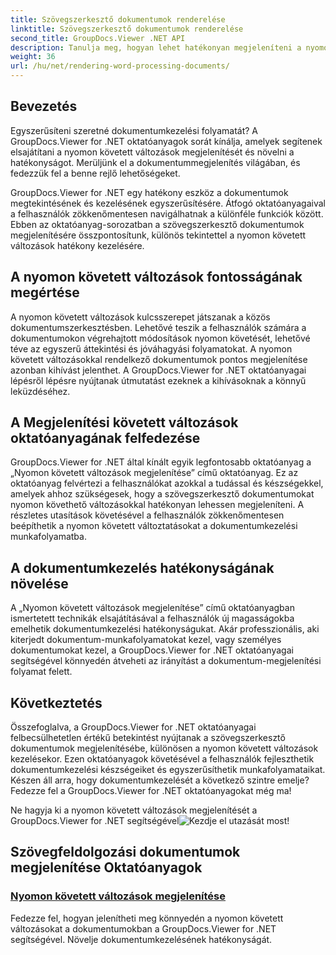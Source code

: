 ```yaml
---
title: Szövegszerkesztő dokumentumok renderelése
linktitle: Szövegszerkesztő dokumentumok renderelése
second_title: GroupDocs.Viewer .NET API
description: Tanulja meg, hogyan lehet hatékonyan megjeleníteni a nyomon követett változásokat a szövegszerkesztő dokumentumokban a GroupDocs.Viewer for .NET segítségével. Növelje dokumentumkezelési készségeit.
weight: 36
url: /hu/net/rendering-word-processing-documents/
---
```


## Bevezetés

Egyszerűsíteni szeretné dokumentumkezelési folyamatát? A GroupDocs.Viewer for .NET oktatóanyagok sorát kínálja, amelyek segítenek elsajátítani a nyomon követett változások megjelenítését és növelni a hatékonyságot. Merüljünk el a dokumentummegjelenítés világában, és fedezzük fel a benne rejlő lehetőségeket.

GroupDocs.Viewer for .NET egy hatékony eszköz a dokumentumok megtekintésének és kezelésének egyszerűsítésére. Átfogó oktatóanyagaival a felhasználók zökkenőmentesen navigálhatnak a különféle funkciók között. Ebben az oktatóanyag-sorozatban a szövegszerkesztő dokumentumok megjelenítésére összpontosítunk, különös tekintettel a nyomon követett változások hatékony kezelésére.

## A nyomon követett változások fontosságának megértése

A nyomon követett változások kulcsszerepet játszanak a közös dokumentumszerkesztésben. Lehetővé teszik a felhasználók számára a dokumentumokon végrehajtott módosítások nyomon követését, lehetővé téve az egyszerű áttekintési és jóváhagyási folyamatokat. A nyomon követett változásokkal rendelkező dokumentumok pontos megjelenítése azonban kihívást jelenthet. A GroupDocs.Viewer for .NET oktatóanyagai lépésről lépésre nyújtanak útmutatást ezeknek a kihívásoknak a könnyű leküzdéséhez.

## A Megjelenítési követett változások oktatóanyagának felfedezése

GroupDocs.Viewer for .NET által kínált egyik legfontosabb oktatóanyag a „Nyomon követett változások megjelenítése” című oktatóanyag. Ez az oktatóanyag felvértezi a felhasználókat azokkal a tudással és készségekkel, amelyek ahhoz szükségesek, hogy a szövegszerkesztő dokumentumokat nyomon követhető változásokkal hatékonyan lehessen megjeleníteni. A részletes utasítások követésével a felhasználók zökkenőmentesen beépíthetik a nyomon követett változtatásokat a dokumentumkezelési munkafolyamatba.

## A dokumentumkezelés hatékonyságának növelése

A „Nyomon követett változások megjelenítése” című oktatóanyagban ismertetett technikák elsajátításával a felhasználók új magasságokba emelhetik dokumentumkezelési hatékonyságukat. Akár professzionális, aki kiterjedt dokumentum-munkafolyamatokat kezel, vagy személyes dokumentumokat kezel, a GroupDocs.Viewer for .NET oktatóanyagai segítségével könnyedén átveheti az irányítást a dokumentum-megjelenítési folyamat felett.

## Következtetés

Összefoglalva, a GroupDocs.Viewer for .NET oktatóanyagai felbecsülhetetlen értékű betekintést nyújtanak a szövegszerkesztő dokumentumok megjelenítésébe, különösen a nyomon követett változások kezelésekor. Ezen oktatóanyagok követésével a felhasználók fejleszthetik dokumentumkezelési készségeiket és egyszerűsíthetik munkafolyamataikat. Készen áll arra, hogy dokumentumkezelését a következő szintre emelje? Fedezze fel a GroupDocs.Viewer for .NET oktatóanyagokat még ma!

 Ne hagyja ki a nyomon követett változások megjelenítését a GroupDocs.Viewer for .NET segítségével![Kezdje el utazását most!](./render-tracked-changes/)
## Szövegfeldolgozási dokumentumok megjelenítése Oktatóanyagok
### [Nyomon követett változások megjelenítése](./render-tracked-changes/)
Fedezze fel, hogyan jelenítheti meg könnyedén a nyomon követett változásokat a dokumentumokban a GroupDocs.Viewer for .NET segítségével. Növelje dokumentumkezelésének hatékonyságát.